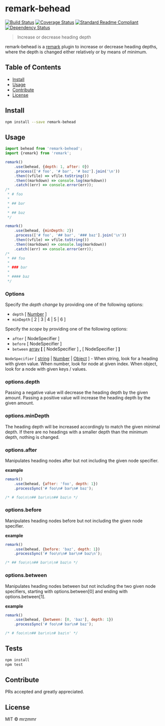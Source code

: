 # remark-behead

[![Build Status](https://img.shields.io/travis/mrzmmr/remark-behead?style=flat-square)](https://travis-ci.org/mrzmmr/remark-behead)
[![Coverage Status](https://img.shields.io/coveralls/github/mrzmmr/remark-behead?style=flat-square)](https://coveralls.io/github/mrzmmr/remark-behead)
[![Standard Readme Compliant](https://img.shields.io/badge/standard--readme-OK-green.svg?style=flat-square)](https://github.com/RichardLitt/standard-readme)
[![Dependency Status](https://img.shields.io/librariesio/release/npm/remark-behead?style=flat-square)](https://libraries.io/npm/remark-behead)

> Increase or decrease heading depth

remark-behead is a [remark](https://github.com/remarkjs/remark) plugin to
increase or decrease heading depths, where the depth is changed either
relatively or by means of minimum.

## Table of Contents

- [Install](#install)
- [Usage](#usage)
- [Contribute](#contribute)
- [License](#license)

## Install

```sh
npm install --save remark-behead
```

## Usage

```js
import behead from 'remark-behead';
import {remark} from 'remark';

remark()
	.use(behead, {depth: 1, after: 0})
	.process(['# foo', '# bar', '# baz'].join('\n'))
	.then((vfile) => vfile.toString())
	.then((markdown) => console.log(markdown))
	.catch((err) => console.error(err));
/*
 * # foo
 *
 * ## bar
 *
 * ## baz
 */

remark()
	.use(behead, {minDepth: 2})
	.process(['# foo', '## bar', '### baz'].join('\n'))
	.then((vfile) => vfile.toString())
	.then((markdown) => console.log(markdown))
	.catch((err) => console.error(err));
/*
 * ## foo
 *
 * ### bar
 *
 * #### baz
 */
```

### Options

Specify the _depth change_ by providing one of the following options:

- `depth` [ [Number](https://developer.mozilla.org/en-US/docs/Web/JavaScript/Reference/Global_Objects/Number) ]
- `minDepth` [ 2 | 3 | 4 | 5 | 6 ]

Specify the _scope_ by providing one of the following options:

- `after` [ NodeSpecifier ]
- `before` [ NodeSpecifier ]
- `between` [array](https://developer.mozilla.org/en-us/docs/web/javascript/reference/global_objects/array) **[** [ NodeSpecifier ] **,** [ NodeSpecifier ] **]**

`NodeSpecifier` [ [string](https://developer.mozilla.org/en-us/docs/web/javascript/reference/global_objects/string) | [Number](https://developer.mozilla.org/en-US/docs/Web/JavaScript/Reference/Global_Objects/Number) | [Object](https://developer.mozilla.org/en-US/docs/Web/JavaScript/Reference/Global_Objects/Object) ] - When string, look for a heading with given value. When number, look for node at given index. When object, look for a node with given keys / values.

### options.depth

Passing a negative value will decrease the heading depth by the given amount.
Passing a positive value will increase the heading depth by the given amount.

### options.minDepth

The heading depth will be increased accordingly to match the given minimal depth. If there are no headings with a smaller depth than the minimum depth, nothing is changed.

### options.after

Manipulates heading nodes after but not including the given node specifier.

**example**

```js
remark()
	.use(behead, {after: 'foo', depth: 1})
	.processSync('# foo\n# bar\n# baz');

/* # foo\n\n## bar\n\n## baz\n */
```

### options.before

Manipulates heading nodes before but not including the given node specifier.

**example**

```js
remark()
	.use(behead, {before: 'baz', depth: 1})
	.processSync('# foo\n\n# bar\n# baz\n');

/* ## foo\n\n## bar\n\n# baz\n */
```

### options.between

Manipulates heading nodes between but not including the two given node specifiers,
starting with options.between[0] and ending with options.between[1].

**example**

```js
remark()
	.use(behead, {between: [0, 'baz'], depth: 1})
	.processSync('# foo\n# bar\n# baz');

/* # foo\n\n## bar\n\n# baz\n' */
```

## Tests

```sh
npm install
npm test
```

## Contribute

PRs accepted and greatly appreciated.

## License

MIT © mrzmmr
